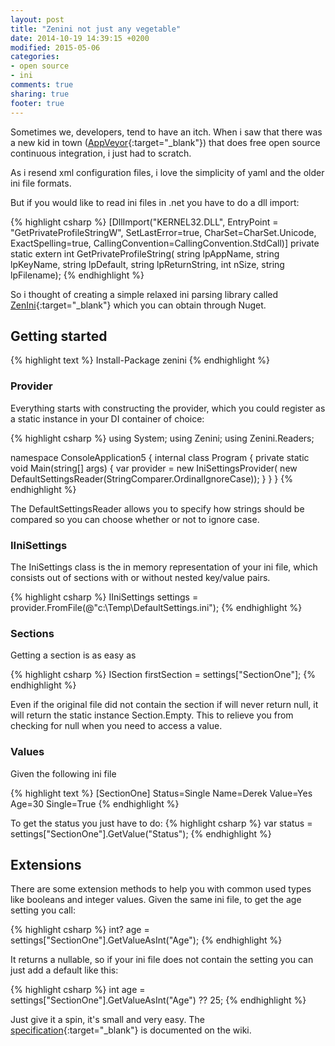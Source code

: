 ```yaml
---
layout: post
title: "Zenini not just any vegetable"
date: 2014-10-19 14:39:15 +0200
modified: 2015-05-06
categories:
- open source
- ini
comments: true
sharing: true
footer: true
---
```

Sometimes we, developers, tend to have an itch. When i saw that there was a new kid in town ([AppVeyor](https://ci.appveyor.com/projects){:target="_blank"}) that does free open source continuous integration, i just had to scratch.

As i resend xml configuration files, i love the simplicity of yaml and the older ini file formats. 

But if you would like to read ini files in .net you have to do a dll import:

{% highlight csharp %}
[DllImport("KERNEL32.DLL",   EntryPoint = "GetPrivateProfileStringW",
  SetLastError=true,
  CharSet=CharSet.Unicode, ExactSpelling=true,
  CallingConvention=CallingConvention.StdCall)]
private static extern int GetPrivateProfileString(
  string lpAppName,
  string lpKeyName,
  string lpDefault,
  string lpReturnString,
  int nSize,
  string lpFilename);
{% endhighlight %}

So i thought of creating a simple relaxed ini parsing library called [ZenIni](https://github.com/tommarien/zenini){:target="_blank"} which you can obtain through Nuget.

## Getting started
{% highlight text %}
Install-Package zenini
{% endhighlight %}

### Provider
Everything starts with constructing the provider, which you could register as a static instance in your DI container of choice:

{% highlight csharp %}
using System;
using Zenini;
using Zenini.Readers;

namespace ConsoleApplication5
{
    internal class Program
    {
        private static void Main(string[] args)
        {
            var provider = new IniSettingsProvider(
            	new DefaultSettingsReader(StringComparer.OrdinalIgnoreCase));
        }
    }
}
{% endhighlight %}

The DefaultSettingsReader allows you to specify how strings should be compared so you can choose whether or not to ignore case.

### IIniSettings
The IniSettings class is the in memory representation of your ini file, which consists out of sections with or without nested key/value pairs.

{% highlight csharp %}
IIniSettings settings = provider.FromFile(@"c:\Temp\DefaultSettings.ini");
{% endhighlight %}

### Sections
Getting a section is as easy as

{% highlight csharp %}
ISection firstSection = settings["SectionOne"];
{% endhighlight %}

Even if the original file did not contain the section if will never return null, it will return the static instance Section.Empty. This to relieve you from checking for null when you need to access a value.

### Values

Given the following ini file

{% highlight text %}
[SectionOne]
Status=Single
Name=Derek
Value=Yes
Age=30
Single=True
{% endhighlight %}

To get the status you just have to do:
{% highlight csharp %}
var status = settings["SectionOne"].GetValue("Status");
{% endhighlight %}

## Extensions
There are some extension methods to help you with common used types like booleans and integer values. Given the same ini file, to get the age setting you call:

{% highlight csharp %}
int? age = settings["SectionOne"].GetValueAsInt("Age");
{% endhighlight %}

It returns a nullable, so if your ini file does not contain the setting you can just add a default like this:

{% highlight csharp %}
int age = settings["SectionOne"].GetValueAsInt("Age") ?? 25;
{% endhighlight %}

Just give it a spin, it's small and very easy. The [specification](https://github.com/tommarien/zenini/wiki/Specification){:target="_blank"} is documented on the wiki.